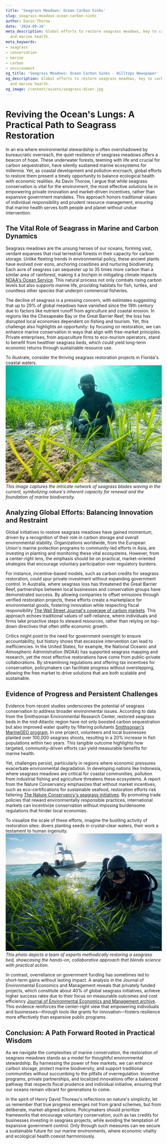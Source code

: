 ```yaml
---
title: 'Seagrass Meadows: Ocean Carbon Sinks'
slug: seagrass-meadows-ocean-carbon-sinks
author: Davin Thorow
date: '2024-09-24'
meta_description: Global efforts to restore seagrass meadows, key to carbon storage
  and marine health.
meta_keywords:
- seagrass
- conservation
- marine
- carbon
- environment
og_title: 'Seagrass Meadows: Ocean Carbon Sinks - Hilltops Newspaper'
og_description: Global efforts to restore seagrass meadows, key to carbon storage
  and marine health.
og_image: /content/assets/seagrass-diver.jpg
---
```

# Reviving the Ocean's Lungs: A Practical Path to Seagrass Restoration

In an era where environmental stewardship is often overshadowed by bureaucratic overreach, the quiet resilience of seagrass meadows offers a beacon of hope. These underwater forests, teeming with life and crucial for carbon sequestration, have silently sustained marine ecosystems for millennia. Yet, as coastal development and pollution encroach, global efforts to restore them present a timely opportunity to balance ecological health with economic realities. As Davin Thorow, I argue that while seagrass conservation is vital for the environment, the most effective solutions lie in empowering private innovation and market-driven incentives, rather than expansive government mandates. This approach honors traditional values of individual responsibility and prudent resource management, ensuring that marine health serves both people and planet without undue intervention.

## The Vital Role of Seagrass in Marine and Carbon Dynamics

Seagrass meadows are the unsung heroes of our oceans, forming vast, verdant expanses that rival terrestrial forests in their capacity for carbon storage. Unlike fleeting trends in environmental policy, these ancient plants have evolved over eons, anchoring coastlines and nurturing biodiversity. Each acre of seagrass can sequester up to 35 times more carbon than a similar area of rainforest, making it a linchpin in mitigating climate impacts [NOAA's Ocean Service](https://oceanservice.noaa.gov). This natural process not only combats rising carbon levels but also supports marine life, providing habitats for fish, turtles, and countless other species that underpin commercial fisheries.

The decline of seagrass is a pressing concern, with estimates suggesting that up to 29% of global meadows have vanished since the 19th century due to factors like nutrient runoff from agriculture and coastal erosion. In regions like the Chesapeake Bay or the Great Barrier Reef, the loss has disrupted local economies dependent on fishing and tourism. Yet, this challenge also highlights an opportunity: by focusing on restoration, we can enhance marine conservation in ways that align with free-market principles. Private enterprises, from aquaculture firms to eco-tourism operators, stand to benefit from healthier seagrass beds, which could yield long-term economic returns through sustainable resource use.

To illustrate, consider the thriving seagrass restoration projects in Florida's coastal waters. ![Underwater seagrass revival](/content/assets/underwater-seagrass-revival.jpg) *This image captures the intricate network of seagrass blades waving in the current, symbolizing nature's inherent capacity for renewal and the foundation of marine biodiversity.*

## Analyzing Global Efforts: Balancing Innovation and Restraint

Global initiatives to restore seagrass meadows have gained momentum, driven by a recognition of their role in carbon storage and overall environmental stability. Organizations worldwide, from the European Union's marine protection programs to community-led efforts in Asia, are investing in planting and monitoring these vital ecosystems. However, from a center-right lens, the emphasis should be on practical, market-oriented strategies that encourage voluntary participation over regulatory burdens.

For instance, incentive-based models, such as carbon credits for seagrass restoration, could spur private investment without expanding government control. In Australia, where seagrass loss has threatened the Great Barrier Reef, partnerships between local businesses and conservation groups have demonstrated success. By allowing companies to offset emissions through verified restoration projects, these efforts create a marketplace for environmental goods, fostering innovation while respecting fiscal responsibility [The Wall Street Journal's coverage of carbon markets](https://www.wsj.com/articles/carbon-markets-and-conservation-efforts-2023). This approach echoes traditional values of self-reliance, where individuals and firms take proactive steps to steward resources, rather than relying on top-down directives that often stifle economic growth.

Critics might point to the need for government oversight to ensure accountability, but history shows that excessive intervention can lead to inefficiencies. In the United States, for example, the National Oceanic and Atmospheric Administration (NOAA) has supported seagrass mapping and research, yet the most effective restorations have come from public-private collaborations. By streamlining regulations and offering tax incentives for conservation, policymakers can facilitate progress without overstepping, allowing the free market to drive solutions that are both scalable and sustainable.

## Evidence of Progress and Persistent Challenges

Evidence from recent studies underscores the potential of seagrass conservation to address broader environmental issues. According to data from the Smithsonian Environmental Research Center, restored seagrass beds in the mid-Atlantic region have not only boosted carbon sequestration but also improved water quality by filtering pollutants [Smithsonian's MarineGEO program](https://marinegeo.si.edu). In one project, volunteers and local businesses planted over 100,000 seagrass shoots, resulting in a 20% increase in fish populations within two years. This tangible outcome highlights how targeted, community-driven efforts can yield measurable benefits for marine health.

Yet, challenges persist, particularly in regions where economic pressures exacerbate environmental degradation. In developing nations like Indonesia, where seagrass meadows are critical for coastal communities, pollution from industrial fishing and agriculture threatens these ecosystems. A report from the Nature Conservancy emphasizes that without market incentives, such as eco-certifications for sustainable seafood, restoration efforts risk faltering [The Nature Conservancy's seagrass initiatives](https://www.nature.org/en-us/what-we-do/our-priorities/protect-water-and-land/land-and-water-stories/seagrass-restoration/). By promoting trade policies that reward environmentally responsible practices, international markets can incentivize conservation without imposing burdensome regulations that hinder local economies.

To visualize the scale of these efforts, imagine the bustling activity of restoration sites: divers planting seeds in crystal-clear waters, their work a testament to human ingenuity. ![Seagrass planting operation](/content/assets/seagrass-planting-operation.jpg) *This photo depicts a team of experts methodically restoring a seagrass bed, showcasing the hands-on, collaborative approach that blends science with practical action.*

In contrast, overreliance on government funding has sometimes led to short-term gains without lasting impact. A analysis in the Journal of Environmental Economics and Management reveals that privately funded projects, which constitute about 40% of global seagrass initiatives, achieve higher success rates due to their focus on measurable outcomes and cost efficiency [Journal of Environmental Economics and Management archive](https://www.sciencedirect.com/journal/journal-of-environmental-economics-and-management). This evidence reinforces the center-right view that empowering individuals and businesses—through tools like grants for innovation—fosters resilience more effectively than expansive public programs.

## Conclusion: A Path Forward Rooted in Practical Wisdom

As we navigate the complexities of marine conservation, the restoration of seagrass meadows stands as a model for thoughtful environmental stewardship. By harnessing the power of free markets, we can enhance carbon storage, protect marine biodiversity, and support traditional communities without succumbing to the pitfalls of overregulation. Incentive programs, private partnerships, and localized innovations offer a balanced pathway that respects fiscal prudence and individual initiative, ensuring that our oceans remain vibrant for generations to come.

In the spirit of Henry David Thoreau's reflections on nature's simplicity, let us remember that true progress emerges not from grand schemes, but from deliberate, market-aligned actions. Policymakers should prioritize frameworks that encourage voluntary conservation, such as tax credits for businesses investing in seagrass projects, while avoiding the temptation of expansive government control. Only through such measures can we secure a sustainable future for our marine environments, where economic vitality and ecological health coexist harmoniously.


